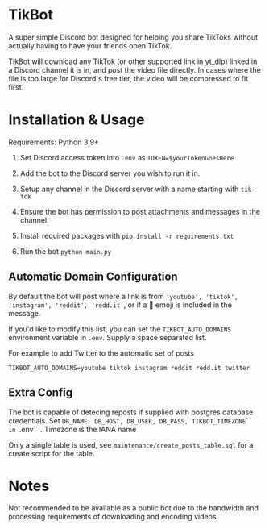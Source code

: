 # TikBot
 A super simple Discord bot designed for helping you share TikToks without actually having to have your friends open TikTok.
 
 TikBot will download any TikTok (or other supported link in yt_dlp) linked in a Discord channel it is in, and post the video file directly. 
 In cases where the file is too large for Discord's free tier, the video will be compressed to fit first.
 
 # Installation & Usage
 Requirements: Python 3.9+
 
 1. Set Discord access token into ```.env``` as ```TOKEN=$yourTokenGoesHere```
 
 2. Add the bot to the Discord server you wish to run it in.
 
 3. Setup any channel in the Discord server with a name starting with ```tik-tok```
 
 4. Ensure the bot has permission to post attachments and messages in the channel.
 
 5. Install required packages with ```pip install -r requirements.txt ```
 
 6. Run the bot ```python main.py```

## Automatic Domain Configuration
By default the bot will post where a link is from ```'youtube', 'tiktok', 'instagram', 'reddit', 'redd.it'```, or if a 🤖 emoji is included in the message.

If you'd like to modify this list, you can set the ```TIKBOT_AUTO_DOMAINS``` environment variable in ```.env```. Supply a space separated list. 

For example to add Twitter to the automatic set of posts

```TIKBOT_AUTO_DOMAINS=youtube tiktok instagram reddit redd.it twitter```

 ## Extra Config
 The bot is capable of detecing reposts if supplied with postgres database credentials. 
 Set ```DB_NAME, DB_HOST, DB_USER, DB_PASS, TIKBOT_TIMEZONE`` in ```.env```. Timezone is the IANA name
 
 Only a single table is used, see ```maintenance/create_posts_table.sql``` for a create script for the table.

 # Notes
 Not recommended to be available as a public bot due to the bandwidth and processing requirements of downloading and encoding videos.

